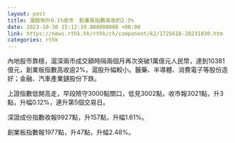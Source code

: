 ```yaml
---
layout: post
title: 滬股倒升0.1%收市　創業板指數高收約2.5%
date: 2023-10-30 15:12:19.000000000 +08:00
link: https://news.rthk.hk/rthk/ch/component/k2/1725618-20231030.htm
categories: rthk
---
```


內地股市靠穩，滬深兩市成交額時隔兩個月再次突破1萬億元人民幣，達到10381億元，創業板指數高收逾2%，滬股升幅較小。醫藥、半導體、消費電子等股份造好；金融、汽車產業鏈股份下跌。

上證指數低開高走，早段險守3000點關口，低見3002點，收市報3021點，升3點，升幅0.12%，連升第5個交易日。

深證成份指數收報9927點，升157點，升幅1.61%。

創業板指數報1977點，升47點，升幅2.48%。
